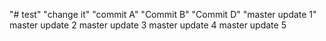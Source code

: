 "# test" 
"change it"
"commit A"
"Commit B"
"Commit D"
"master update 1"
master update 2
master update 3
master update 4
master update 5